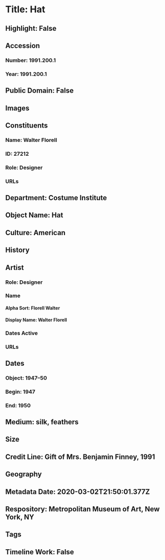 # Title: Hat
## Highlight: False
## Accession
### Number: 1991.200.1
### Year: 1991.200.1
## Public Domain: False
## Images
## Constituents
### Name: Walter Florell
### ID: 27212
### Role: Designer
### URLs
## Department: Costume Institute
## Object Name: Hat
## Culture: American
## History
## Artist
### Role: Designer
### Name
#### Alpha Sort: Florell Walter
#### Display Name: Walter Florell
### Dates Active
### URLs
## Dates
### Object: 1947–50
### Begin: 1947
### End: 1950
## Medium: silk, feathers
## Size
## Credit Line: Gift of Mrs. Benjamin Finney, 1991
## Geography
## Metadata Date: 2020-03-02T21:50:01.377Z
## Respository: Metropolitan Museum of Art, New York, NY
## Tags
## Timeline Work: False